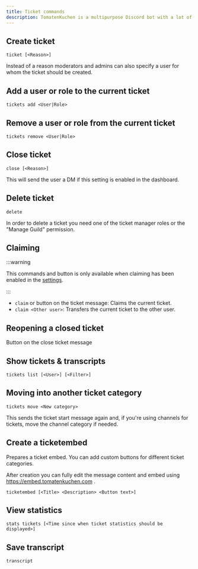 ```yaml
---
title: Ticket commands
description: TomatenKuchen is a multipurpose Discord bot with a lot of features. Lists the ticket commands.
---
```


## Create ticket

`ticket [<Reason>]`

Instead of a reason moderators and admins can also specify a user for whom the ticket should be created.

## Add a user or role to the current ticket

`tickets add <User|Role>`

## Remove a user or role from the current ticket

`tickets remove <User|Role>`

## Close ticket

`close [<Reason>]`

This will send the user a DM if this setting is enabled in the dashboard.

## Delete ticket

`delete`

In order to delete a ticket you need one of the ticket manager roles or the "Manage Guild" permission.

## Claiming

:::warning

This commands and button is only available when claiming has been enabled in the [settings](/tickets/claiming).

:::

- `claim` or button on the ticket message: Claims the current ticket.
- `claim <Other user>`: Transfers the current ticket to the other user.

## Reopening a closed ticket

Button on the close ticket message

## Show tickets & transcripts

`tickets list [<User>] [<Filter>]`

## Moving into another ticket category

`tickets move <New category>`

This sends the ticket start message again and, if you're using channels for tickets, move the channel category if needed.

## Create a ticketembed

Prepares a ticket embed. You can add custom buttons for different ticket categories.

After creation you can fully edit the message content and embed using https://embed.tomatenkuchen.com .

`ticketembed [<Title> <Description> <Button text>]`

## View statistics

`stats tickets [<Time since when ticket statistics should be displayed>]`

## Save transcript

`transcript`
